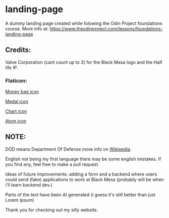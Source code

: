 # landing-page

A dummy landing page created while folowing the Odin Project foundations course.
More info at: https://www.theodinproject.com/lessons/foundations-landing-page

## Credits:

Valve Corporation (cant count up to 3) for the Black Mesa logo and the Half life IP.

### Flaticon:

[Money bag icon](https://www.flaticon.com/free-icon/money-bag_2953363?term=money&page=1&position=1&origin=search&related_id=2953363#)

[Medal icon](https://www.flaticon.com/free-icon/medal_4692414?term=best&page=1&position=3&origin=search&related_id=4692414)

[Chart icon](https://www.flaticon.com/free-icon/bar-chart_478544?term=chart&page=1&position=1&origin=search&related_id=478544)

[Atom icon](https://www.flaticon.com/free-icon/science_707557?term=science&page=1&position=54&origin=search&related_id=707557)

## NOTE:

DOD means Department Of Defense more info on [Wikipedia](https://en.wikipedia.org/wiki/United_States_Department_of_Defense).

English not being my first language there may be some english mistakes. If you find any, feel free to make a pull request.

Ideas of future improvements: adding a form and a backend where users could send (fake) applications to work at Black Mesa (probably will be when i'll learn backend dev.)

Parts of the text have been AI generated (i guess it's still better than just Lorem Ipsum)

Thank you for checking out my silly website.
